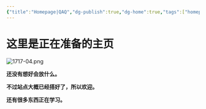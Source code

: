 ```yaml
---
{"title":"Homepage|QAQ","dg-publish":true,"dg-home":true,"tags":["homepage","gardenEntry","gardenEntry","gardenEntry","gardenEntry","gardenEntry","gardenEntry","gardenEntry","gardenEntry","gardenEntry","gardenEntry","gardenEntry","gardenEntry","gardenEntry"],"permalink":"/Hi there~/","dgPassFrontmatter":true,"created":"","updated":""}
---
```


这里是正在准备的主页
===
![1717-04.png](https://img.xhacgn.com/images/2023/08/31/1717-04.png)

**还没有想好会放什么。**

**不过站点大概已经搭好了，所以欢迎。**

**还有很多东西正在学习。**